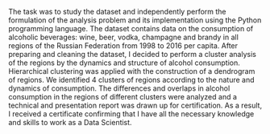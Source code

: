 The task was to study the dataset and independently perform the formulation of the analysis problem and its implementation using the Python programming language.
The dataset contains data on the consumption of alcoholic beverages: wine, beer, vodka, champagne and brandy in all regions of the Russian Federation from 1998 to 2016 per capita.
After preparing and cleaning the dataset, I decided to perform a cluster analysis of the regions by the dynamics and structure of alcohol consumption. Hierarchical clustering was applied with the construction of a dendrogram of regions. We identified 4 clusters of regions according to the nature and dynamics of consumption. The differences and overlaps in alcohol consumption in the regions of different clusters were analyzed and a technical and presentation report was drawn up for certification.
As a result, I received a certificate confirming that I have all the necessary knowledge and skills to work as a Data Scientist. 


